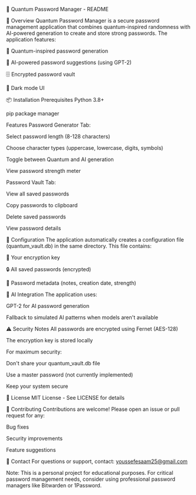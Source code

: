 📖 Quantum Password Manager - README

🌟 Overview
Quantum Password Manager is a secure password management application that combines quantum-inspired randomness with AI-powered generation to create and store strong passwords. The application features:

🔐 Quantum-inspired password generation

🤖 AI-powered password suggestions (using GPT-2)

🗄️ Encrypted password vault

🎨 Dark mode UI

📦 Installation
Prerequisites
Python 3.8+

pip package manager

Features
Password Generator Tab:

Select password length (8-128 characters)

Choose character types (uppercase, lowercase, digits, symbols)

Toggle between Quantum and AI generation

View password strength meter

Password Vault Tab:

View all saved passwords

Copy passwords to clipboard

Delete saved passwords

View password details

🔧 Configuration
The application automatically creates a configuration file (quantum_vault.db) in the same directory. This file contains:

🔑 Your encryption key

🔒 All saved passwords (encrypted)

📝 Password metadata (notes, creation date, strength)

🤖 AI Integration
The application uses:

GPT-2 for AI password generation

Fallback to simulated AI patterns when models aren't available

⚠️ Security Notes
All passwords are encrypted using Fernet (AES-128)

The encryption key is stored locally

For maximum security:

Don't share your quantum_vault.db file

Use a master password (not currently implemented)

Keep your system secure

📜 License
MIT License - See LICENSE for details

👥 Contributing
Contributions are welcome! Please open an issue or pull request for any:

Bug fixes

Security improvements

Feature suggestions

📧 Contact
For questions or support, contact: youssefesaam25@gmail.com

Note: This is a personal project for educational purposes. For critical password management needs, consider using professional password managers like Bitwarden or 1Password.